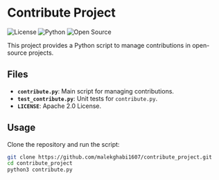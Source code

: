 # Contribute Project

![License](https://img.shields.io/badge/license-Apache%202.0-blue.svg)
![Python](https://img.shields.io/badge/python-3.8%2B-brightgreen)
![Open Source](https://img.shields.io/badge/open--source-yes-brightgreen)

This project provides a Python script to manage contributions in open-source projects.

## Files
- **`contribute.py`**: Main script for managing contributions.
- **`test_contribute.py`**: Unit tests for `contribute.py`.
- **`LICENSE`**: Apache 2.0 License.

## Usage
Clone the repository and run the script:
```bash
git clone https://github.com/malekghabi1607/contribute_project.git
cd contribute_project
python3 contribute.py

